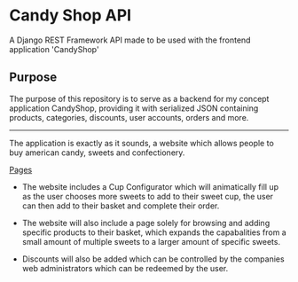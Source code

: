# Candy Shop API
A Django REST Framework API made to be used with the frontend application 'CandyShop' 

## Purpose
The purpose of this repository is to serve as a backend for my concept application CandyShop, providing it with serialized JSON containing products, categories, discounts, user accounts, orders and more.

<hr>

The application is exactly as it sounds, a website which allows people to buy american candy, sweets
and confectionery. 

<p style="text-decoration: underline;">Pages</p>

- The website includes a Cup Configurator which will animatically fill up as the user chooses more sweets to
add to their sweet cup, the user can then add to their basket and complete their order.

- The website will also include a page solely for browsing and adding specific products to their basket, which expands the capabalities from a small amount of multiple sweets to a larger amount of specific sweets.

- Discounts will also be added which can be controlled by the companies web administrators which can be redeemed by the user.
